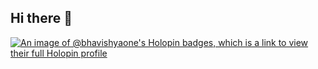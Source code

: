 ## Hi there 👋

<!--
**bhavishyaone/bhavishyaone** is a ✨ _special_ ✨ repository because its `README.md` (this file) appears on your GitHub profile.

Here are some ideas to get you started:

- 🔭 I’m currently working on ...
- 🌱 I’m currently learning ...
- 👯 I’m looking to collaborate on ...
- 🤔 I’m looking for help with ...
- 💬 Ask me about ...
- 📫 How to reach me: ...
- 😄 Pronouns: ...
- ⚡ Fun fact: ...
-->
[![An image of @bhavishyaone's Holopin badges, which is a link to view their full Holopin profile](https://holopin.me/bhavishyaone)](https://holopin.io/@bhavishyaone)
